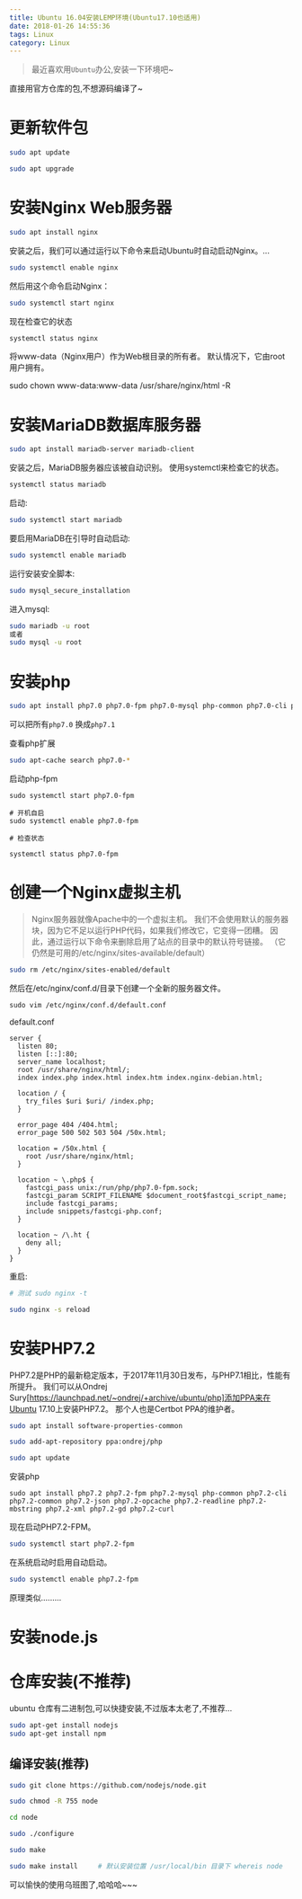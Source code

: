 ```yaml
---
title: Ubuntu 16.04安装LEMP环境(Ubuntu17.10也适用)
date: 2018-01-26 14:55:36
tags: Linux
category: Linux
---
```


> 最近喜欢用`Ubuntu`办公,安装一下环境吧~

直接用官方仓库的包,不想源码编译了~

# 更新软件包

```bash
sudo apt update

sudo apt upgrade
```

# 安装Nginx Web服务器

```bash
sudo apt install nginx
```

安装之后，我们可以通过运行以下命令来启动Ubuntu时自动启动Nginx。...

```bash
sudo systemctl enable nginx
```

然后用这个命令启动Nginx：

```bash
sudo systemctl start nginx
```

现在检查它的状态

```bash
systemctl status nginx
```

将www-data（Nginx用户）作为Web根目录的所有者。 默认情况下，它由root用户拥有。

sudo chown www-data:www-data /usr/share/nginx/html -R


# 安装MariaDB数据库服务器

```bash
sudo apt install mariadb-server mariadb-client
```

安装之后，MariaDB服务器应该被自动识别。 使用systemctl来检查它的状态。

```bash
systemctl status mariadb
```

启动:

```bash
sudo systemctl start mariadb
```

要启用MariaDB在引导时自动启动:

```bash
sudo systemctl enable mariadb
```

运行安装安全脚本:

```bash
sudo mysql_secure_installation
```

进入mysql:

```bash
sudo mariadb -u root
或者
sudo mysql -u root
```

# 安装php

```bash
sudo apt install php7.0 php7.0-fpm php7.0-mysql php-common php7.0-cli php7.0-common php7.0-json php7.0-opcache php7.0-readline php7.0-mbstring php7.0-xml php7.0-gd php7.0-curl  php-pear php7.0-dev php7.0-pdo
```

可以把所有`php7.0` 换成`php7.1`


查看php扩展

```bash
sudo apt-cache search php7.0-* 
```

启动php-fpm

```
sudo systemctl start php7.0-fpm

# 开机自启
sudo systemctl enable php7.0-fpm

# 检查状态

systemctl status php7.0-fpm
```

# 创建一个Nginx虚拟主机

> Nginx服务器就像Apache中的一个虚拟主机。 我们不会使用默认的服务器块，因为它不足以运行PHP代码，如果我们修改它，它变得一团糟。 因此，通过运行以下命令来删除启用了站点的目录中的默认符号链接。 （它仍然是可用的/etc/nginx/sites-available/default）

```bash
sudo rm /etc/nginx/sites-enabled/default
```

然后在/etc/nginx/conf.d/目录下创建一个全新的服务器文件。

```
sudo vim /etc/nginx/conf.d/default.conf
```

default.conf

```
server {
  listen 80;
  listen [::]:80;
  server_name localhost;
  root /usr/share/nginx/html/;
  index index.php index.html index.htm index.nginx-debian.html;

  location / {
    try_files $uri $uri/ /index.php;
  }

  error_page 404 /404.html;
  error_page 500 502 503 504 /50x.html;

  location = /50x.html {
    root /usr/share/nginx/html;
  }

  location ~ \.php$ {
    fastcgi_pass unix:/run/php/php7.0-fpm.sock;
    fastcgi_param SCRIPT_FILENAME $document_root$fastcgi_script_name;
    include fastcgi_params;
    include snippets/fastcgi-php.conf;
  }

  location ~ /\.ht {
    deny all;
  }
}
```

重启:

```bash
# 测试 sudo nginx -t

sudo nginx -s reload
```

# 安装PHP7.2

PHP7.2是PHP的最新稳定版本，于2017年11月30日发布，与PHP7.1相比，性能有所提升。 我们可以从Ondrej Sury[https://launchpad.net/~ondrej/+archive/ubuntu/php]添加PPA来在Ubuntu 17.10上安装PHP7.2。 那个人也是Certbot PPA的维护者。

```bash
sudo apt install software-properties-common

sudo add-apt-repository ppa:ondrej/php

sudo apt update
```

安装php
```
sudo apt install php7.2 php7.2-fpm php7.2-mysql php-common php7.2-cli php7.2-common php7.2-json php7.2-opcache php7.2-readline php7.2-mbstring php7.2-xml php7.2-gd php7.2-curl
```

现在启动PHP7.2-FPM。
```bash
sudo systemctl start php7.2-fpm
```
在系统启动时启用自动启动。
```bash
sudo systemctl enable php7.2-fpm
```
原理类似.........

# 安装node.js

# 仓库安装(不推荐)
ubuntu 仓库有二进制包,可以快捷安装,不过版本太老了,不推荐...

```bash
sudo apt-get install nodejs
sudo apt-get install npm
```

## 编译安装(推荐)

```bash
sudo git clone https://github.com/nodejs/node.git

sudo chmod -R 755 node

cd node

sudo ./configure

sudo make

sudo make install     # 默认安装位置 /usr/local/bin 目录下 whereis node 
```

可以愉快的使用乌班图了,哈哈哈~~~





